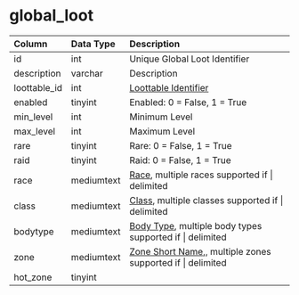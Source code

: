 # global\_loot

| Column | Data Type | Description |
| :--- | :--- | :--- |
| id | int | Unique Global Loot Identifier |
| description | varchar | Description |
| loottable\_id | int | [Loottable Identifier](loottable.md) |
| enabled | tinyint | Enabled: 0 = False, 1 = True |
| min\_level | int | Minimum Level |
| max\_level | int | Maximum Level |
| rare | tinyint | Rare: 0 = False, 1 = True |
| raid | tinyint | Raid: 0 = False, 1 = True |
| race | mediumtext | [Race](../../../../categories/npc/race-list), multiple races supported if \| delimited |
| class | mediumtext | [Class](../../../../categories/player/class-list), multiple classes supported if \| delimited |
| bodytype | mediumtext | [Body Type](../../../../categories/npc/body-types), multiple body types supported if \| delimited |
| zone | mediumtext | [Zone Short Name](../../../../categories/zones/zone-list),, multiple zones supported if \| delimited |
| hot\_zone | tinyint |  |

